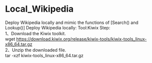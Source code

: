 # Local_Wikipedia
Deploy Wikipedia locally and mimic the functions of [Search() and Lookup()] 
  Deploy Wikipedia locally:
    Tool:Kiwix
    Step:  
    1、Download the Kiwix toolkit.  
    wget https://download.kiwix.org/release/kiwix-tools/kiwix-tools_linux-x86_64.tar.gz<br>
    2、Unzip the downloaded file.  
    tar -xzf kiwix-tools_linux-x86_64.tar.gz
